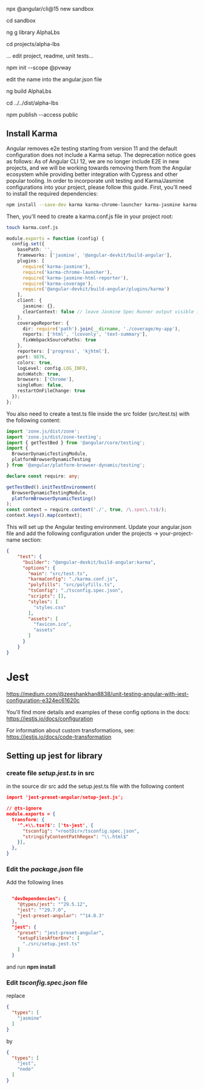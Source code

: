 npx @angular/cli@15 new sandbox

cd sandbox

ng g library AlphaLbs

cd projects/alpha-lbs

... edit project, readme, unit tests...

npm init --scope @pvway

edit the name into the angular.json file

ng build AlphaLbs

cd ../../dist/alpha-lbs

npm publish --access public


## Install Karma

Angular removes e2e testing starting from version 11 and the default configuration does not include a Karma setup. The deprecation notice goes as follows:
As of Angular CLI 12, we are no longer include E2E in new projects, and we will be working towards removing them from the Angular ecosystem while providing better integration with Cypress and other popular tooling.
In order to incorporate unit testing and Karma/Jasmine configurations into your project, please follow this guide.
First, you'll need to install the required dependencies:

```bash
npm install --save-dev karma karma-chrome-launcher karma-jasmine karma-jasmine-html-reporter jasmine-core jasmine-spec-reporter @types/jasmine
```
Then, you'll need to create a karma.conf.js file in your project root:

```bash
touch karma.conf.js
```

``` typescript
module.exports = function (config) {
  config.set({
    basePath: '',
    frameworks: ['jasmine', '@angular-devkit/build-angular'],
    plugins: [
      require('karma-jasmine'),
      require('karma-chrome-launcher'),
      require('karma-jasmine-html-reporter'),
      require('karma-coverage'),
      require('@angular-devkit/build-angular/plugins/karma')
    ],
    client: {
      jasmine: {},
      clearContext: false // leave Jasmine Spec Runner output visible in browser
    },
    coverageReporter: {
      dir: require('path').join(__dirname, './coverage/my-app'),
      reports: ['html', 'lcovonly', 'text-summary'],
      fixWebpackSourcePaths: true
    },
    reporters: ['progress', 'kjhtml'],
    port: 9876,
    colors: true,
    logLevel: config.LOG_INFO,
    autoWatch: true,
    browsers: ['Chrome'],
    singleRun: false,
    restartOnFileChange: true
  });
};
```

You also need to create a test.ts file inside the src folder (src/test.ts) with the following content:

```typescript
import 'zone.js/dist/zone';
import 'zone.js/dist/zone-testing';
import { getTestBed } from '@angular/core/testing';
import {
  BrowserDynamicTestingModule,
  platformBrowserDynamicTesting
} from '@angular/platform-browser-dynamic/testing';

declare const require: any;

getTestBed().initTestEnvironment(
  BrowserDynamicTestingModule,
  platformBrowserDynamicTesting()
);
const context = require.context('./', true, /\.spec\.ts$/);
context.keys().map(context);
```
This will set up the Angular testing environment.
Update your angular.json file and add the following configuration under the projects -> your-project-name section:

```json lines
{
    "test": {
      "builder": "@angular-devkit/build-angular:karma",
      "options": {
        "main": "src/test.ts",
        "karmaConfig": "./karma.conf.js",
        "polyfills": "src/polyfills.ts",
        "tsConfig": "./tsconfig.spec.json",
        "scripts": [],
        "styles": [
          "styles.css"
        ],
        "assets": [
          "favicon.ico",
          "assets"
        ]
      }
    }
}
```

# Jest
https://medium.com/@zeeshankhan8838/unit-testing-angular-with-jest-configuration-e324ec61620c

You'll find more details and examples of these config options in the docs:
https://jestjs.io/docs/configuration

For information about custom transformations, see:
https://jestjs.io/docs/code-transformation


## Setting up jest for library

### create file _setup.jest.ts_ in src

in the source dir src add the setup.jest.ts file with the following content

```json lines
import 'jest-preset-angular/setup-jest.js';

// @ts-ignore
module.exports = {
  transform: {
    '^.+\\.tsx?$': ['ts-jest', {
      "tsconfig": "<rootDir>/tsconfig.spec.json",
      "stringifyContentPathRegex": "\\.html$"
    }],
  },
}
```

### Edit the _package.json_ file

Add the following lines

``` json lines

  "devDependencies": {
    "@types/jest": "^29.5.12",
    "jest": "^29.7.0",
    "jest-preset-angular": "^14.0.3"
  },
  "jest": {
    "preset": "jest-preset-angular",
    "setupFilesAfterEnv": [
      "./src/setup.jest.ts"
    ]
  }

```

and run **npm install**

### Edit _tsconfig.spec.json_ file

replace
```json lines
{
  "types": [
    "jasmine"
  ]
}
```
by
```json lines
{
  "types": [
    "jest",
    "node"
  ]
}
```